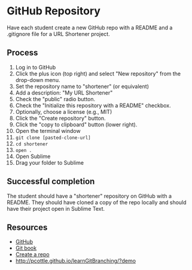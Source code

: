 # GitHub Repository

Have each student create a new GitHub repo with a README and a .gitignore file for a URL Shortener project.

## Process

1. Log in to GitHub
2. Click the plus icon (top right) and select "New repository" from the drop-down menu.
3. Set the repository name to "shortener" (or equivalent)
4. Add a description: "My URL Shortener"
5. Check the "public" radio button.
6. Check the "Initialize this repository with a README" checkbox.
7. Optionally, choose a license (e.g., MIT)
8. Click the "Create repository" button.
9. Click the "copy to clipboard" button (lower right).
10. Open the terminal window
11. `git clone [pasted-clone-url]`
12. `cd shortener`
13. `open .`
14. Open Sublime
15. Drag your folder to Sublime

## Successful completion

The student should have a "shortener" repository on GitHub with a README. They should have cloned a copy of the repo locally and should have their project open in Sublime Text.

## Resources

* [GitHub](https://github.com/)
* [Git book](http://git-scm.com/book)
* [Create a repo](https://help.github.com/articles/create-a-repo)
* http://pcottle.github.io/learnGitBranching/?demo